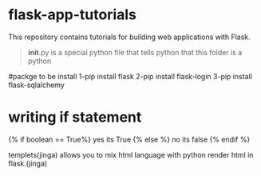 # flask-app-tutorials


This repository contains tutorials for building web applications with Flask.
>__init__.py is a special python file that tells python that this folder is a python

#packge to be install
1-pip install flask
2-pip install flask-login
3-pip install flask-sqlalchemy

# writing if statement 
{% if boolean == True%}
yes its True
{% else %}
no its false
{% endif %}

templets(jinga) allows you to mix html language with python 
render html in flask.(jinga)